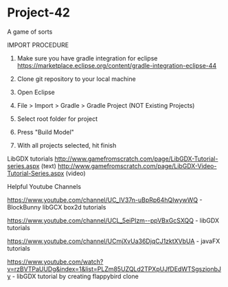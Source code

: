 # Project-42
A game of sorts

IMPORT PROCEDURE

1. Make sure you have gradle integration for eclipse https://marketplace.eclipse.org/content/gradle-integration-eclipse-44

2. Clone git repository to your local machine

3. Open Eclipse

4. File > Import > Gradle > Gradle Project (NOT Existing Projects)

5. Select root folder for project

6. Press "Build Model"

7. With all projects selected, hit finish

LibGDX tutorials
http://www.gamefromscratch.com/page/LibGDX-Tutorial-series.aspx (text)
http://www.gamefromscratch.com/page/LibGDX-Video-Tutorial-Series.aspx (video)

Helpful Youtube Channels

https://www.youtube.com/channel/UC_IV37n-uBpRp64hQIwywWQ - BlockBunny libGCX box2d tutorials

https://www.youtube.com/channel/UCL_5eiPIzm--ppVBxGcSXQQ - libGDX tutorials

https://www.youtube.com/channel/UCmjXvUa36DjqCJ1zktXVbUA - javaFX tutorials

https://www.youtube.com/watch?v=rzBVTPaUUDg&index=1&list=PLZm85UZQLd2TPXpUJfDEdWTSgszionbJy - libGDX tutorial by creating flappybird clone

